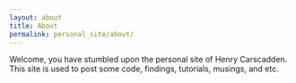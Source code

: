 ```yaml
---
layout: about
title: About
permalink: personal_site/about/
---
```


Welcome, you have stumbled upon the personal site of Henry Carscadden. This site is used to post some code, findings, tutorials, musings, and etc.



